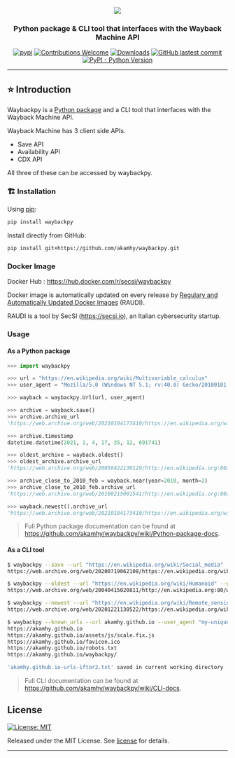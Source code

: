 <div align="center">

<img src="https://raw.githubusercontent.com/akamhy/waybackpy/master/assets/waybackpy_logo.svg"><br>

<h3>Python package & CLI tool that interfaces with the Wayback Machine API</h3>

</div>

<p align="center">
<a href="https://pypi.org/project/waybackpy/"><img alt="pypi" src="https://img.shields.io/pypi/v/waybackpy.svg"></a>
<a href="https://github.com/akamhy/waybackpy/blob/master/CONTRIBUTING.md"><img alt="Contributions Welcome" src="https://img.shields.io/static/v1.svg?label=Contributions&message=Welcome&color=0059b3&style=flat-square"></a>
<a href="https://pepy.tech/project/waybackpy?versions=2*&versions=1*&versions=3*"><img alt="Downloads" src="https://pepy.tech/badge/waybackpy/month"></a>
<a href="https://github.com/akamhy/waybackpy/commits/master"><img alt="GitHub lastest commit" src="https://img.shields.io/github/last-commit/akamhy/waybackpy?color=blue&style=flat-square"></a>
<a href="#"><img alt="PyPI - Python Version" src="https://img.shields.io/pypi/pyversions/waybackpy?style=flat-square"></a>
</p>

-----------------------------------------------------------------------------------------------------------------------------------------------

## ⭐️ Introduction
Waybackpy is a [Python package](https://www.udacity.com/blog/2021/01/what-is-a-python-package.html) and a CLI tool that interfaces with the Wayback Machine API.

 Wayback Machine has 3 client side APIs.

  - Save API
  - Availability API
  - CDX API

All three of these can be accessed by waybackpy.


### 🏗 Installation

Using [pip](https://en.wikipedia.org/wiki/Pip_(package_manager)):

```bash
pip install waybackpy
```

Install directly from GitHub:

```bash
pip install git+https://github.com/akamhy/waybackpy.git
```

### Docker Image
Docker Hub : <https://hub.docker.com/r/secsi/waybackpy>

Docker image is automatically updated on every release by [Regulary and Automatically Updated Docker Images](https://github.com/cybersecsi/RAUDI) (RAUDI). 

RAUDI is a tool by SecSI (<https://secsi.io>), an Italian cybersecurity startup.



### Usage

#### As a Python package
```python
>>> import waybackpy

>>> url = "https://en.wikipedia.org/wiki/Multivariable_calculus"
>>> user_agent = "Mozilla/5.0 (Windows NT 5.1; rv:40.0) Gecko/20100101 Firefox/40.0"

>>> wayback = waybackpy.Url(url, user_agent)

>>> archive = wayback.save()
>>> archive.archive_url
'https://web.archive.org/web/20210104173410/https://en.wikipedia.org/wiki/Multivariable_calculus'

>>> archive.timestamp
datetime.datetime(2021, 1, 4, 17, 35, 12, 691741)

>>> oldest_archive = wayback.oldest()
>>> oldest_archive.archive_url
'https://web.archive.org/web/20050422130129/http://en.wikipedia.org:80/wiki/Multivariable_calculus'

>>> archive_close_to_2010_feb = wayback.near(year=2010, month=2)
>>> archive_close_to_2010_feb.archive_url
'https://web.archive.org/web/20100215001541/http://en.wikipedia.org:80/wiki/Multivariable_calculus'

>>> wayback.newest().archive_url
'https://web.archive.org/web/20210104173410/https://en.wikipedia.org/wiki/Multivariable_calculus'
```
> Full Python package documentation can be found at <https://github.com/akamhy/waybackpy/wiki/Python-package-docs>.



#### As a CLI tool
```bash
$ waybackpy --save --url "https://en.wikipedia.org/wiki/Social_media" --user_agent "my-unique-user-agent"
https://web.archive.org/web/20200719062108/https://en.wikipedia.org/wiki/Social_media

$ waybackpy --oldest --url "https://en.wikipedia.org/wiki/Humanoid" --user_agent "my-unique-user-agent"
https://web.archive.org/web/20040415020811/http://en.wikipedia.org:80/wiki/Humanoid

$ waybackpy --newest --url "https://en.wikipedia.org/wiki/Remote_sensing" --user_agent "my-unique-user-agent"
https://web.archive.org/web/20201221130522/https://en.wikipedia.org/wiki/Remote_sensing

$ waybackpy --known_urls --url akamhy.github.io --user_agent "my-unique-user-agent" --file
https://akamhy.github.io
https://akamhy.github.io/assets/js/scale.fix.js
https://akamhy.github.io/favicon.ico
https://akamhy.github.io/robots.txt
https://akamhy.github.io/waybackpy/

'akamhy.github.io-urls-iftor2.txt' saved in current working directory
```
> Full CLI documentation can be found at <https://github.com/akamhy/waybackpy/wiki/CLI-docs>.

## License
[![License: MIT](https://img.shields.io/badge/License-MIT-green.svg)](https://github.com/akamhy/waybackpy/blob/master/LICENSE)

Released under the MIT License. See
[license](https://github.com/akamhy/waybackpy/blob/master/LICENSE) for details.


-----------------------------------------------------------------------------------------------------------------------------------------------
